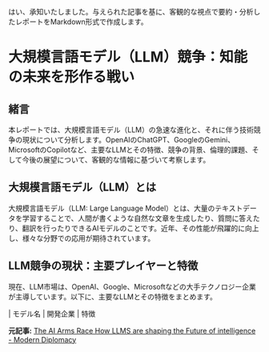 はい、承知いたしました。与えられた記事を基に、客観的な視点で要約・分析したレポートをMarkdown形式で作成します。

# 大規模言語モデル（LLM）競争：知能の未来を形作る戦い

## 緒言

本レポートでは、大規模言語モデル（LLM）の急速な進化と、それに伴う技術競争の現状について分析します。OpenAIのChatGPT、GoogleのGemini、MicrosoftのCopilotなど、主要なLLMとその特徴、競争の背景、倫理的課題、そして今後の展望について、客観的な情報に基づいて考察します。

## 大規模言語モデル（LLM）とは

大規模言語モデル（LLM: Large Language Model）とは、大量のテキストデータを学習することで、人間が書くような自然な文章を生成したり、質問に答えたり、翻訳を行ったりできるAIモデルのことです。近年、その性能が飛躍的に向上し、様々な分野での応用が期待されています。

## LLM競争の現状：主要プレイヤーと特徴

現在、LLM市場は、OpenAI、Google、Microsoftなどの大手テクノロジー企業が主導しています。以下に、主要なLLMとその特徴をまとめます。

| モデル名 | 開発企業 | 特徴 

**元記事:** [The AI Arms Race How LLMS are shaping the Future of intelligence - Modern Diplomacy](https://moderndiplomacy.eu/2025/02/22/the-ai-arms-race-how-llms-are-shaping-the-future-of-intelligence/)